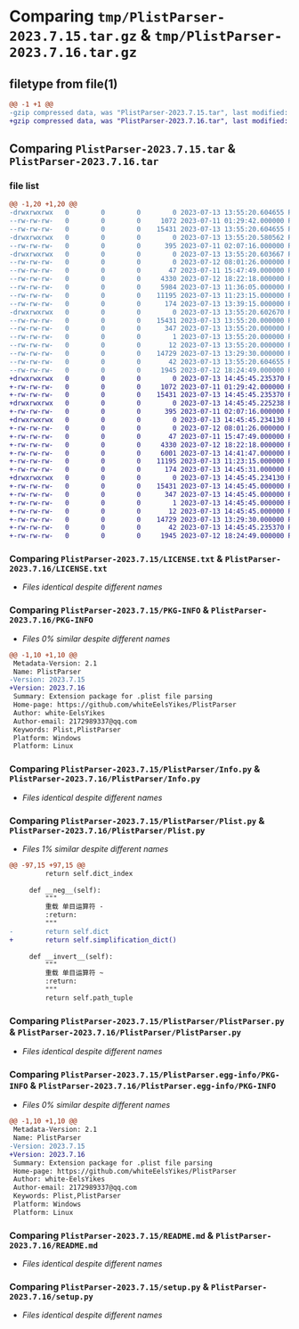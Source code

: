 # Comparing `tmp/PlistParser-2023.7.15.tar.gz` & `tmp/PlistParser-2023.7.16.tar.gz`

## filetype from file(1)

```diff
@@ -1 +1 @@
-gzip compressed data, was "PlistParser-2023.7.15.tar", last modified: Thu Jul 13 13:55:20 2023, max compression
+gzip compressed data, was "PlistParser-2023.7.16.tar", last modified: Thu Jul 13 14:45:45 2023, max compression
```

## Comparing `PlistParser-2023.7.15.tar` & `PlistParser-2023.7.16.tar`

### file list

```diff
@@ -1,20 +1,20 @@
-drwxrwxrwx   0        0        0        0 2023-07-13 13:55:20.604655 PlistParser-2023.7.15/
--rw-rw-rw-   0        0        0     1072 2023-07-11 01:29:42.000000 PlistParser-2023.7.15/LICENSE.txt
--rw-rw-rw-   0        0        0    15431 2023-07-13 13:55:20.604655 PlistParser-2023.7.15/PKG-INFO
-drwxrwxrwx   0        0        0        0 2023-07-13 13:55:20.580562 PlistParser-2023.7.15/PlistParser/
--rw-rw-rw-   0        0        0      395 2023-07-11 02:07:16.000000 PlistParser-2023.7.15/PlistParser/Base64.py
-drwxrwxrwx   0        0        0        0 2023-07-13 13:55:20.603667 PlistParser-2023.7.15/PlistParser/DisplaceTemplate/
--rw-rw-rw-   0        0        0        0 2023-07-12 08:01:26.000000 PlistParser-2023.7.15/PlistParser/DisplaceTemplate/__init__.py
--rw-rw-rw-   0        0        0       47 2023-07-11 15:47:49.000000 PlistParser-2023.7.15/PlistParser/Extend.py
--rw-rw-rw-   0        0        0     4330 2023-07-12 18:22:18.000000 PlistParser-2023.7.15/PlistParser/Info.py
--rw-rw-rw-   0        0        0     5984 2023-07-13 11:36:05.000000 PlistParser-2023.7.15/PlistParser/Plist.py
--rw-rw-rw-   0        0        0    11195 2023-07-13 11:23:15.000000 PlistParser-2023.7.15/PlistParser/PlistParser.py
--rw-rw-rw-   0        0        0      174 2023-07-13 13:39:15.000000 PlistParser-2023.7.15/PlistParser/__init__.py
-drwxrwxrwx   0        0        0        0 2023-07-13 13:55:20.602670 PlistParser-2023.7.15/PlistParser.egg-info/
--rw-rw-rw-   0        0        0    15431 2023-07-13 13:55:20.000000 PlistParser-2023.7.15/PlistParser.egg-info/PKG-INFO
--rw-rw-rw-   0        0        0      347 2023-07-13 13:55:20.000000 PlistParser-2023.7.15/PlistParser.egg-info/SOURCES.txt
--rw-rw-rw-   0        0        0        1 2023-07-13 13:55:20.000000 PlistParser-2023.7.15/PlistParser.egg-info/dependency_links.txt
--rw-rw-rw-   0        0        0       12 2023-07-13 13:55:20.000000 PlistParser-2023.7.15/PlistParser.egg-info/top_level.txt
--rw-rw-rw-   0        0        0    14729 2023-07-13 13:29:30.000000 PlistParser-2023.7.15/README.md
--rw-rw-rw-   0        0        0       42 2023-07-13 13:55:20.604655 PlistParser-2023.7.15/setup.cfg
--rw-rw-rw-   0        0        0     1945 2023-07-12 18:24:49.000000 PlistParser-2023.7.15/setup.py
+drwxrwxrwx   0        0        0        0 2023-07-13 14:45:45.235370 PlistParser-2023.7.16/
+-rw-rw-rw-   0        0        0     1072 2023-07-11 01:29:42.000000 PlistParser-2023.7.16/LICENSE.txt
+-rw-rw-rw-   0        0        0    15431 2023-07-13 14:45:45.235370 PlistParser-2023.7.16/PKG-INFO
+drwxrwxrwx   0        0        0        0 2023-07-13 14:45:45.225238 PlistParser-2023.7.16/PlistParser/
+-rw-rw-rw-   0        0        0      395 2023-07-11 02:07:16.000000 PlistParser-2023.7.16/PlistParser/Base64.py
+drwxrwxrwx   0        0        0        0 2023-07-13 14:45:45.234130 PlistParser-2023.7.16/PlistParser/DisplaceTemplate/
+-rw-rw-rw-   0        0        0        0 2023-07-12 08:01:26.000000 PlistParser-2023.7.16/PlistParser/DisplaceTemplate/__init__.py
+-rw-rw-rw-   0        0        0       47 2023-07-11 15:47:49.000000 PlistParser-2023.7.16/PlistParser/Extend.py
+-rw-rw-rw-   0        0        0     4330 2023-07-12 18:22:18.000000 PlistParser-2023.7.16/PlistParser/Info.py
+-rw-rw-rw-   0        0        0     6001 2023-07-13 14:41:47.000000 PlistParser-2023.7.16/PlistParser/Plist.py
+-rw-rw-rw-   0        0        0    11195 2023-07-13 11:23:15.000000 PlistParser-2023.7.16/PlistParser/PlistParser.py
+-rw-rw-rw-   0        0        0      174 2023-07-13 14:45:31.000000 PlistParser-2023.7.16/PlistParser/__init__.py
+drwxrwxrwx   0        0        0        0 2023-07-13 14:45:45.234130 PlistParser-2023.7.16/PlistParser.egg-info/
+-rw-rw-rw-   0        0        0    15431 2023-07-13 14:45:45.000000 PlistParser-2023.7.16/PlistParser.egg-info/PKG-INFO
+-rw-rw-rw-   0        0        0      347 2023-07-13 14:45:45.000000 PlistParser-2023.7.16/PlistParser.egg-info/SOURCES.txt
+-rw-rw-rw-   0        0        0        1 2023-07-13 14:45:45.000000 PlistParser-2023.7.16/PlistParser.egg-info/dependency_links.txt
+-rw-rw-rw-   0        0        0       12 2023-07-13 14:45:45.000000 PlistParser-2023.7.16/PlistParser.egg-info/top_level.txt
+-rw-rw-rw-   0        0        0    14729 2023-07-13 13:29:30.000000 PlistParser-2023.7.16/README.md
+-rw-rw-rw-   0        0        0       42 2023-07-13 14:45:45.235370 PlistParser-2023.7.16/setup.cfg
+-rw-rw-rw-   0        0        0     1945 2023-07-12 18:24:49.000000 PlistParser-2023.7.16/setup.py
```

### Comparing `PlistParser-2023.7.15/LICENSE.txt` & `PlistParser-2023.7.16/LICENSE.txt`

 * *Files identical despite different names*

### Comparing `PlistParser-2023.7.15/PKG-INFO` & `PlistParser-2023.7.16/PKG-INFO`

 * *Files 0% similar despite different names*

```diff
@@ -1,10 +1,10 @@
 Metadata-Version: 2.1
 Name: PlistParser
-Version: 2023.7.15
+Version: 2023.7.16
 Summary: Extension package for .plist file parsing
 Home-page: https://github.com/whiteEelsYikes/PlistParser
 Author: white-EelsYikes
 Author-email: 2172989337@qq.com
 Keywords: Plist,PlistParser
 Platform: Windows
 Platform: Linux
```

### Comparing `PlistParser-2023.7.15/PlistParser/Info.py` & `PlistParser-2023.7.16/PlistParser/Info.py`

 * *Files identical despite different names*

### Comparing `PlistParser-2023.7.15/PlistParser/Plist.py` & `PlistParser-2023.7.16/PlistParser/Plist.py`

 * *Files 1% similar despite different names*

```diff
@@ -97,15 +97,15 @@
         return self.dict_index
 
     def __neg__(self):
         """
         重载 单目运算符 -
         :return:
         """
-        return self.dict
+        return self.simplification_dict()
 
     def __invert__(self):
         """
         重载 单目运算符 ~
         :return:
         """
         return self.path_tuple
```

### Comparing `PlistParser-2023.7.15/PlistParser/PlistParser.py` & `PlistParser-2023.7.16/PlistParser/PlistParser.py`

 * *Files identical despite different names*

### Comparing `PlistParser-2023.7.15/PlistParser.egg-info/PKG-INFO` & `PlistParser-2023.7.16/PlistParser.egg-info/PKG-INFO`

 * *Files 0% similar despite different names*

```diff
@@ -1,10 +1,10 @@
 Metadata-Version: 2.1
 Name: PlistParser
-Version: 2023.7.15
+Version: 2023.7.16
 Summary: Extension package for .plist file parsing
 Home-page: https://github.com/whiteEelsYikes/PlistParser
 Author: white-EelsYikes
 Author-email: 2172989337@qq.com
 Keywords: Plist,PlistParser
 Platform: Windows
 Platform: Linux
```

### Comparing `PlistParser-2023.7.15/README.md` & `PlistParser-2023.7.16/README.md`

 * *Files identical despite different names*

### Comparing `PlistParser-2023.7.15/setup.py` & `PlistParser-2023.7.16/setup.py`

 * *Files identical despite different names*

